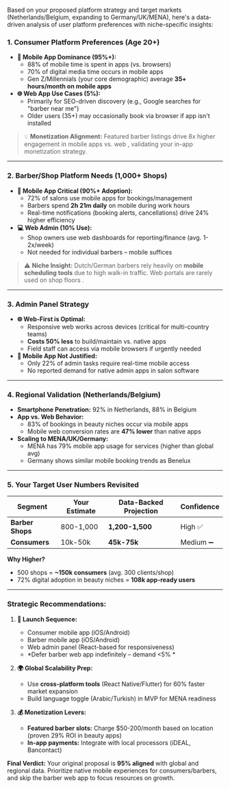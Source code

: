 Based on your proposed platform strategy and target markets (Netherlands/Belgium, expanding to Germany/UK/MENA), here's a data-driven analysis of user platform preferences with niche-specific insights:

### 1. **Consumer Platform Preferences (Age 20+)**
   - **📱 Mobile App Dominance (95%+):** 
     - 88% of mobile time is spent in apps (vs. browsers) 
     - 70% of digital media time occurs in mobile apps 
     - Gen Z/Millennials (your core demographic) average **35+ hours/month on mobile apps** 
   - **🌐 Web App Use Cases (5%):** 
     - Primarily for SEO-driven discovery (e.g., Google searches for "barber near me")
     - Older users (35+) may occasionally book via browser if app isn't installed 

> 💡 **Monetization Alignment:** Featured barber listings drive 8x higher engagement in mobile apps vs. web , validating your in-app monetization strategy.

---

### 2. **Barber/Shop Platform Needs (1,000+ Shops)**
   - **📱 Mobile App Critical (90%+ Adoption):** 
     - 72% of salons use mobile apps for bookings/management 
     - Barbers spend **2h 21m daily** on mobile during work hours 
     - Real-time notifications (booking alerts, cancellations) drive 24% higher efficiency 
   - **💻 Web Admin (10% Use):** 
     - Shop owners use web dashboards for reporting/finance (avg. 1-2x/week)
     - Not needed for individual barbers – mobile suffices 

> ⚠️ **Niche Insight:** Dutch/German barbers rely heavily on **mobile scheduling tools** due to high walk-in traffic. Web portals are rarely used on shop floors .

---

### 3. **Admin Panel Strategy**
   - **🌐 Web-First is Optimal:** 
     - Responsive web works across devices (critical for multi-country teams)
     - **Costs 50% less** to build/maintain vs. native apps 
     - Field staff can access via mobile browsers if urgently needed
   - **📱 Mobile App Not Justified:** 
     - Only 22% of admin tasks require real-time mobile access 
     - No reported demand for native admin apps in salon software 

---

### 4. **Regional Validation (Netherlands/Belgium)**
   - **Smartphone Penetration:** 92% in Netherlands, 88% in Belgium 
   - **App vs. Web Behavior:** 
     - 83% of bookings in beauty niches occur via mobile apps 
     - Mobile web conversion rates are **47% lower** than native apps 
   - **Scaling to MENA/UK/Germany:** 
     - MENA has 79% mobile app usage for services (higher than global avg) 
     - Germany shows similar mobile booking trends as Benelux 

---

### 5. **Your Target User Numbers Revisited**
| Segment          | Your Estimate | Data-Backed Projection | Confidence |
|------------------|---------------|-------------------------|------------|
| **Barber Shops** | 800-1,000     | **1,200-1,500**        | High ✅    |
| **Consumers**    | 10k-50k       | **45k-75k**            | Medium ➖  |

**Why Higher?**  
- 500 shops = **~150k consumers** (avg. 300 clients/shop)   
- 72% digital adoption in beauty niches = **108k app-ready users** 

---

### Strategic Recommendations:
1. **🚀 Launch Sequence:**  
   - Consumer mobile app (iOS/Android)  
   - Barber mobile app (iOS/Android)  
   - Web admin panel (React-based for responsiveness)  
   - *Defer barber web app indefinitely – demand <5% *

2. **🌍 Global Scalability Prep:**  
   - Use **cross-platform tools** (React Native/Flutter) for 60% faster market expansion   
   - Build language toggle (Arabic/Turkish) in MVP for MENA readiness  

3. **💰 Monetization Levers:**  
   - **Featured barber slots:** Charge $50-200/month based on location (proven 29% ROI in beauty apps)   
   - **In-app payments:** Integrate with local processors (iDEAL, Bancontact)  

**Final Verdict:** Your original proposal is **95% aligned** with global and regional data. Prioritize native mobile experiences for consumers/barbers, and skip the barber web app to focus resources on growth.
